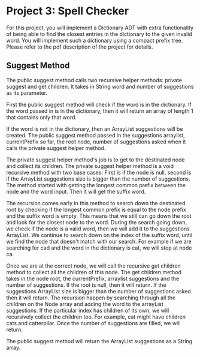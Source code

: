 # Project 3: Spell Checker
For this project, you will implement a Dictionary ADT with extra functionality of being able to find the closest entries 
in the dictionary to the given invalid word. You will implement such a dictionary using a compact prefix tree. Please refer to the pdf description of the project for details.

## Suggest Method
The public suggest method calls two recursive helper methods: private suggest and get children.
It takes in String word and number of suggestions as its parameter.

First the public suggest method will check if the word is in the dictionary. If the word passed in is in the dictionary, then it will return an array of length 1 that contains only that word.

If the word is not in the dictionary, then an ArrayList suggestions  will be created.
The public suggest method passed in the suggestions arraylist, currentPrefix so far, the root node, number of suggestions asked when it calls the private suggest helper method.

The private suggest helper method's job is to get to the destinated node and collect its children. The private suggest helper method is a void recursive method with two base cases: First is if the node is null, second is if the ArrayList suggestions size is bigger than the number of suggestions.
The method started with getting the longest common prefix between the node and the word input. Then it will get the suffix word.

The recursion comes early in this method to search down the destinated root by checking if the longest common prefix is equal to the node prefix and the suffix word is empty. This means that we still can go down the root and look for the closest node to the word. During the search going down, we check if the node is a valid word, then we will add it to the suggestions ArrayList. We continue to search down on the index of the suffix word, until we find the node that doesn't match with our search. For example if we are searching for cad and the word in the dictionary is cat, we will stop at node ca.

Once we are at the correct node, we will call the recursive get children method to collect all the children of this node. The get children method takes in the node root, the currentPrefix, arraylist suggestions and the number of suggestions. If the root is null, then it will return. If the suggestions ArrayList size is bigger than the number of suggestions asked then it will return. The recursion happen by searching through all the children on the Node array and adding the word to the arrayList suggestions. If the particular index has children of its own, we will recursively collect the children too. For example, cat might have children cats and catterpilar. Once the number of suggestions are filled, we will return.

The public suggest method will return the ArrayList suggestions as a String array.


